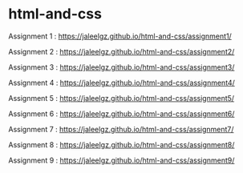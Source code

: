 # html-and-css

Assignment 1 : https://jaleelgz.github.io/html-and-css/assignment1/


Assignment 2 : https://jaleelgz.github.io/html-and-css/assignment2/


Assignment 3 : https://jaleelgz.github.io/html-and-css/assignment3/


Assignment 4 : https://jaleelgz.github.io/html-and-css/assignment4/


Assignment 5 : https://jaleelgz.github.io/html-and-css/assignment5/


Assignment 6 : https://jaleelgz.github.io/html-and-css/assignment6/


Assignment 7 : https://jaleelgz.github.io/html-and-css/assignment7/


Assignment 8 : https://jaleelgz.github.io/html-and-css/assignment8/


Assignment 9 : https://jaleelgz.github.io/html-and-css/assignment9/
